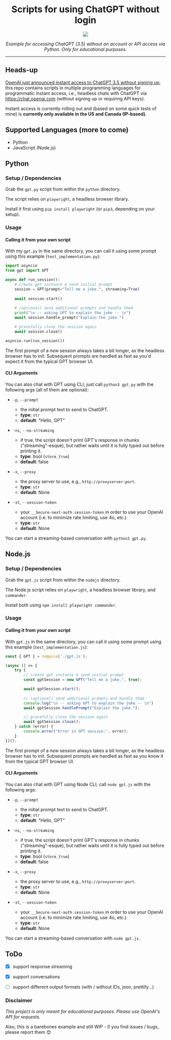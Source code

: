 <div align="center">
  <h1 align="center">Scripts for using ChatGPT without login</h1>
  <img src="https://martinpluisch.com/chatgpt-without-login">
  <p align="center"><em>Example for accessing ChatGPT (3.5) without an account or API access via Python. Only for educational purposes.</em></p>
</div>
<hr>


## Heads-up
[OpenAI just announced instant access to ChatGPT 3.5 without signing up](https://openai.com/blog/start-using-chatgpt-instantly); this repo contains scripts in multiple programming languages for programmatic instant access, i.e., headless chats with ChatGPT via https://chat.openai.com (without signing up or requiring API keys).

Instant access is currently rolling out and (based on some quick tests of mine) is **currently only available in the US and Canada (IP-based)**.

## Supported Languages (more to come)

- Python
- JavaScript (Node.js)

## Python

### Setup / Dependencies
Grab the `gpt.py` script from within the `python` directory.

The script relies on `playwright`, a headless browser library.

Install it first using `pip install playwright` (or `pip3`, depending on your setup).

### Usage

#### Calling it from your own script
With my `gpt.py` in the same directory, you can call it using some prompt using this example (`test_implementation.py`):
```python
import asyncio
from gpt import GPT

async def run_session():
    # create gpt instance & send initial prompt
    session = GPT(prompt="Tell me a joke.", streaming=True)
    
    await session.start() 
    
    # (optional) send additional prompts and handle them
    print("\n -- asking GPT to explain the joke -- \n")
    await session.handle_prompt("Explain the joke.")

    # gracefully close the session again
    await session.close()

asyncio.run(run_session())
```

The first prompt of a *new* session always takes a bit longer, as the headless browser has to init. Subsequent prompts are handled as fast as you'd expect it from the typical GPT browser UI.

#### CLI Arguments
You can also chat with GPT using CLI; just call `python3 gpt.py` with the following args (all of them are optional):

- `-p`, `--prompt`
  - the initial prompt text to send to ChatGPT.
  - **type**: `str`
  - **default**: "Hello, GPT"
  
- `-ns`, `--no-streaming`
  - if true, the script doesn't print GPT's response in chunks ("streaming"-esque), but rather waits until it is fully typed out before printing it.
  - **type**: bool (`store_true`)
  - **default**: false

 - `-x`, `--proxy`
   - the proxy server to use, e.g., `http://proxyserver:port`.
   - **type**: `str`
   - **default**: None
  
 - `-st`, `--session-token`
   - your `__Secure-next-auth.session-token` in order to use your OpenAI account (i.e. to minimize rate limiting, use 4o, etc.)
   - **type**: `str`
   - **default**: None  


You can start a streaming-based conversation with `python3 gpt.py`.

## Node.js

### Setup / Dependencies
Grab the `gpt.js` script from within the `nodejs` directory.

The Node.js script relies on `playwright`, a headless browser library, and `commander`.

Install both using `npm install playwright commander`.

### Usage

#### Calling it from your own script
With `gpt.js` in the same directory, you can call it using some prompt using this example (`test_implementation.js`):
```javascript
const { GPT } = require('./gpt.js');

(async () => {
    try {
        // create gpt instance & send initial prompt
        const gptSession = new GPT("Tell me a joke.", true);

        await gptSession.start();
        
        // (optional) send additional prompts and handle them
        console.log("\n -- asking GPT to explain the joke -- \n")
        await gptSession.handlePrompt("Explain the joke.");

        // gracefully close the session again
        await gptSession.close();
    } catch (error) {
        console.error("Error in GPT session:", error);
    }
})();
```

The first prompt of a *new* session always takes a bit longer, as the headless browser has to init. Subsequent prompts are handled as fast as you know it from the typical GPT browser UI.

#### CLI Arguments
You can also chat with GPT using Node CLI; call `node gpt.js` with the following args:

- `-p`, `--prompt`
  - the initial prompt text to send to ChatGPT.
  - **type**: `str`
  - **default**: "Hello, GPT"
  
- `-ns`, `--no-streaming`
  - if true, the script doesn't print GPT's response in chunks ("streaming"-esque), but rather waits until it is fully typed out before printing it.
  - **type**: bool (`store_true`)
  - **default**: false
 
- `-x`, `--proxy`
   - the proxy server to use, e.g., `http://proxyserver:port`.
   - **type**: `str`
   - **default**: None
 
 - `-st`, `--session-token`
   - your `__Secure-next-auth.session-token` in order to use your OpenAI account (i.e. to minimize rate limiting, use 4o, etc.)
   - **type**: `str`
   - **default**: None  

You can start a streaming-based conversation with `node gpt.js`.

## ToDo
- [x] support response streaming
- [x] support conversations
- [ ] support different output formats (with / without IDs, json, prettify...)


### Disclaimer
*This project is only meant for educational purposes. Please use OpenAI's API for requests.*

Also, this is a barebones example and still WIP - if you find issues / bugs, please report them 😊

